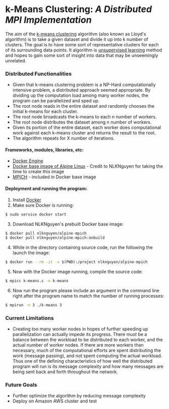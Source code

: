 # k-Means Clustering: *A Distributed MPI Implementation*

The aim of the [k-means clustering](https://en.wikipedia.org/wiki/K-means_clustering) algorithm (also known as Lloyd's algorithm) is to take a given dataset and divide it up into k number of clusters. The goal is to have some sort of representative clusters for each of its surrounding data points. It algorithm is [unsupervised learning](https://en.wikipedia.org/wiki/Unsupervised_learning) method and hopes to gain some sort of insight into data that may be unseemingly unrelated.

### Distributed Functionalities

- Given that k-means clustering problem is a NP-Hard computationally intensive problem, a distributed approach seemed appropriate. By dividing up the computation load among many worker nodes, the program can be parallelized and sped up.
- The root node reads in the entire dataset and randomly chooses the initial k-means for each cluster.
- The root node broadcasts the k-means to each n number of workers.
- The root node distributes the dataset among n number of workers.
- Given its portion of the entire dataset, each worker does computational work against each k-means cluster and returns the result to the root.
- The algorithm repeats for X number of iterations.

#### Frameworks, modules, libraries, etc:
- [Docker Engine](https://docs.docker.com/engine/installation/linux/ubuntulinux/)
- [Docker base image of Alpine Linux](https://hub.docker.com/r/nlknguyen/alpine-mpich/) - Credit to NLKNguyen for taking the time to create this image
- [MPICH](https://www.mpich.org/documentation/guides/) - included in Docker base image

#### Deployment and running the program:
1. Install [Docker](https://docs.docker.com/engine/installation/linux/ubuntulinux/)
2. Make sure Docker is running:
```sh
$ sudo service docker start
```
3. Download NLKNguyen's prebuilt Docker base image:
```sh
$ docker pull nlknguyen/alpine-mpich
$ docker pull nlknguyen/alpine-mpich:onbuild
```
4. While in the directory containing source code, run the following the launch the image:
```sh
$ docker run --rm -it -v $(PWD):/project nlknguyen/alpine-mpich
```
5. Now with the Docker image running, compile the source code:
```sh
$ mpicc k-means.c -o k-means
```
6. Now run the program please include an argument in the command line right after the program name to match the number of running processes:
```sh
$ mpirun -n 3 ./k-means 3
```

### Current Limitations
- Creating too many worker nodes in hopes of further speeding up parallelization can actually impede its progress. There must be a balance between the workload to be distributed to each worker, and the actual number of worker nodes. If there are more workers than necessary, much of the computational efforts are spent distributing the work (message passing), and not spent computing the actual workload. Thus one of the defining characteristics of how well the distributed program will run is its message complexity and how many messages are being sent back and forth throughout the network.

### Future Goals
- Further optimize the algorithm by reducing message complexity
- Deploy on Amazon AWS cluster and test

